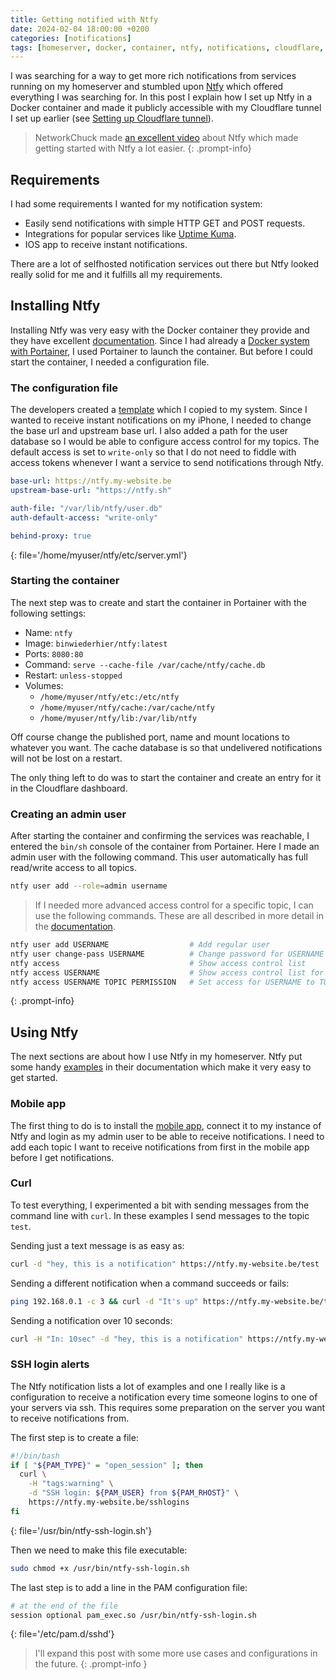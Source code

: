 ```yaml
---
title: Getting notified with Ntfy
date: 2024-02-04 18:00:00 +0200
categories: [notifications]
tags: [homeserver, docker, container, ntfy, notifications, cloudflare, tunnel, ios] # TAG names should always be lowercase
---
```


I was searching for a way to get more rich notifications from services running on my homeserver and stumbled upon [Ntfy](https://ntfy.sh/) which offered everything I was searching for. In this post I explain how I set up Ntfy in a Docker container and made it publicly accessible with my Cloudflare tunnel I set up earlier (see [Setting up Cloudflare tunnel](/posts/setting_up_nextcloud_and_cloudflare_tunnels)).

> NetworkChuck made [an excellent video](https://www.youtube.com/watch?v=poDIT2ruQ9M) about Ntfy which made getting started with Ntfy a lot easier.
{: .prompt-info}

## Requirements

I had some requirements I wanted for my notification system:

- Easily send notifications with simple HTTP GET and POST requests.
- Integrations for popular services like [Uptime Kuma](https://github.com/louislam/uptime-kuma).
- IOS app to receive instant notifications.

There are a lot of selfhosted notification services out there but Ntfy looked really solid for me and it fulfills all my requirements. 


## Installing Ntfy

Installing Ntfy was very easy with the Docker container they provide and they have excellent [documentation](https://docs.ntfy.sh/install/#docker). Since I had already a [Docker system with Portainer](/postsinstalling_docker), I used Portainer to launch the container. But before I could start the container, I needed a configuration file. 


### The configuration file

The developers created a [template](https://github.com/binwiederhier/ntfy/blob/main/server/server.yml) which I copied to my system. Since I wanted to receive instant notifications on my iPhone, I needed to change the base url and upstream base url. I also added a path for the user database so I would be able to configure access control for my topics. The default access is set to `write-only` so that I do not need to fiddle with access tokens whenever I want a service to send notifications through Ntfy.

```yml
base-url: https://ntfy.my-website.be
upstream-base-url: "https://ntfy.sh"

auth-file: "/var/lib/ntfy/user.db"
auth-default-access: "write-only"

behind-proxy: true
```
{: file='/home/myuser/ntfy/etc/server.yml'}


### Starting the container

The next step was to create and start the container in Portainer with the following settings:

- Name: `ntfy`
- Image: `binwiederhier/ntfy:latest`
- Ports: `8080:80`
- Command: `serve --cache-file /var/cache/ntfy/cache.db`
- Restart: `unless-stopped`
- Volumes:
    - `/home/myuser/ntfy/etc:/etc/ntfy`
    - `/home/myuser/ntfy/cache:/var/cache/ntfy`
    - `/home/myuser/ntfy/lib:/var/lib/ntfy`

Off course change the published port, name and mount locations to whatever you want. The cache database is so that undelivered notifications will not be lost on a restart.

The only thing left to do was to start the container and create an entry for it in the Cloudflare dashboard.


### Creating an admin user

After starting the container and confirming the services was reachable, I entered the `bin/sh` console of the container from Portainer. Here I made an admin user with the following command. This user automatically has full read/write access to all topics.

```sh
ntfy user add --role=admin username
```

> If I needed more advanced access control for a specific topic, I can use the following commands. These are all described in more detail in the [documentation](https://docs.ntfy.sh/config/#access-control).
```sh
ntfy user add USERNAME                  # Add regular user
ntfy user change-pass USERNAME          # Change password for USERNAME
ntfy access                             # Show access control list
ntfy access USERNAME                    # Show access control list for USERNAME
ntfy access USERNAME TOPIC PERMISSION   # Set access for USERNAME to TOPIC
```
{: .prompt-info}


## Using Ntfy

The next sections are about how I use Ntfy in my homeserver. Ntfy put some handy [examples](https://docs.ntfy.sh/examples/) in their documentation which make it very easy to get started.


### Mobile app

The first thing to do is to install the [mobile app](https://docs.ntfy.sh/subscribe/phone/), connect it to my instance of Ntfy and login as my admin user to be able to receive notifications. I need to add each topic I want to receive notifications from first in the mobile app before I get notifications.


### Curl

To test everything, I experimented a bit with sending messages from the command line with `curl`. In these examples I send messages to the topic `test`.

Sending just a text message is as easy as:
```bash
curl -d "hey, this is a notification" https://ntfy.my-website.be/test
```

Sending a different notification when a command succeeds or fails:
```bash
ping 192.168.0.1 -c 3 && curl -d "It's up" https://ntfy.my-website.be/test || curl -d "It's down" https://ntfy.my-website.be/test
```

Sending a notification over 10 seconds:
```bash
curl -H "In: 10sec" -d "hey, this is a notification" https://ntfy.my-website.be/test
```


### SSH login alerts

The Ntfy notification lists a lot of examples and one I really like is a configuration to receive a notification every time someone logins to one of your servers via ssh. This requires some preparation on the server you want to receive notifications from.

The first step is to create a file:
```sh
#!/bin/bash
if [ "${PAM_TYPE}" = "open_session" ]; then
  curl \
    -H "tags:warning" \
    -d "SSH login: ${PAM_USER} from ${PAM_RHOST}" \
    https://ntfy.my-website.be/sshlogins
fi
```
{: file='/usr/bin/ntfy-ssh-login.sh'}

Then we need to make this file executable:
```bash
sudo chmod +x /usr/bin/ntfy-ssh-login.sh
```

The last step is to add a line in the PAM configuration file:
```sh
# at the end of the file
session optional pam_exec.so /usr/bin/ntfy-ssh-login.sh
```
{: file='/etc/pam.d/sshd'}


> I'll expand this post with some more use cases and configurations in the future.
{: .prompt-info }

